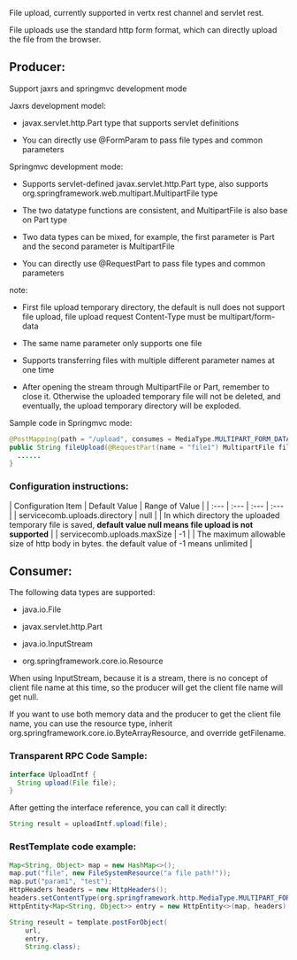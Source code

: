 File upload, currently supported in vertx rest channel and servlet rest.

File uploads use the standard http form format, which can directly upload the file from the browser.

## Producer:
Support jaxrs and springmvc development mode

Jaxrs development model:
* javax.servlet.http.Part type that supports servlet definitions

* You can directly use @FormParam to pass file types and common parameters

Springmvc development mode:

* Supports servlet-defined javax.servlet.http.Part type, also supports org.springframework.web.multipart.MultipartFile type

* The two datatype functions are consistent, and MultipartFile is also base on Part type

* Two data types can be mixed, for example, the first parameter is Part and the second parameter is MultipartFile

* You can directly use @RequestPart to pass file types and common parameters

note:

* First file upload temporary directory, the default is null does not support file upload, file upload request Content-Type must be multipart/form-data

* The same name parameter only supports one file

* Supports transferring files with multiple different parameter names at one time

* After opening the stream through MultipartFile or Part, remember to close it. Otherwise the uploaded temporary file will not be deleted, and eventually, the upload temporary directory will be exploded.

Sample code in Springmvc mode:

```java
@PostMapping(path = "/upload", consumes = MediaType.MULTIPART_FORM_DATA)
public String fileUpload(@RequestPart(name = "file1") MultipartFile file1, @RequestPart(name = "file2") Part file2, @RequestPart String param1) {
  ......
}
```

### Configuration instructions:

| Configuration Item | Default Value | Range of Value |
| :--- | :--- | :--- | :--- |
| servicecomb.uploads.directory | null | | In which directory the uploaded temporary file is saved, **default value null means file upload is not supported** |
| servicecomb.uploads.maxSize | -1 | | The maximum allowable size of http body in bytes. the default value of -1 means unlimited |

## Consumer:

The following data types are supported:

* java.io.File

* javax.servlet.http.Part

* java.io.InputStream

* org.springframework.core.io.Resource

When using InputStream, because it is a stream, there is no concept of client file name at this time, so the producer will get the client file name will get null.

If you want to use both memory data and the producer to get the client file name, you can use the resource type, inherit org.springframework.core.io.ByteArrayResource, and override getFilename.

### Transparent RPC Code Sample:

```java
interface UploadIntf {
  String upload(File file);
}
```

After getting the interface reference, you can call it directly:

```java
String result = uploadIntf.upload(file);
```

### RestTemplate code example:

```java
Map<String, Object> map = new HashMap<>();
map.put("file", new FileSystemResource("a file path!"));
map.put("param1", "test");
HttpHeaders headers = new HttpHeaders();
headers.setContentType(org.springframework.http.MediaType.MULTIPART_FORM_DATA);
HttpEntity<Map<String, Object>> entry = new HttpEntity<>(map, headers);

String reseult = template.postForObject(
    url,
    entry,
    String.class);
```
